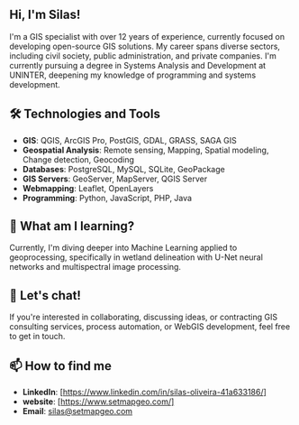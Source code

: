 ## Hi, I'm Silas!

I'm a GIS specialist with over 12 years of experience, currently focused on developing open-source GIS solutions. My career spans diverse sectors, including civil society, public administration, and private companies. I'm currently pursuing a degree in Systems Analysis and Development at UNINTER, deepening my knowledge of programming and systems development.

## 🛠️ Technologies and Tools
- **GIS**: QGIS, ArcGIS Pro, PostGIS, GDAL, GRASS, SAGA GIS
- **Geospatial Analysis**: Remote sensing, Mapping, Spatial modeling, Change detection, Geocoding
- **Databases**: PostgreSQL, MySQL, SQLite, GeoPackage
- **GIS Servers**: GeoServer, MapServer, QGIS Server
- **Webmapping**: Leaflet, OpenLayers
- **Programming**: Python, JavaScript, PHP, Java

## 🌱 What am I learning?
Currently, I'm diving deeper into Machine Learning applied to geoprocessing, specifically in wetland delineation with U-Net neural networks and multispectral image processing.


## 💬 Let's chat!
If you're interested in collaborating, discussing ideas, or contracting GIS consulting services, process automation, or WebGIS development, feel free to get in touch.

## 📫 How to find me
- **LinkedIn**: [https://www.linkedin.com/in/silas-oliveira-41a633186/]
- **website**: [https://www.setmapgeo.com/]
- **Email**: silas@setmapgeo.com



